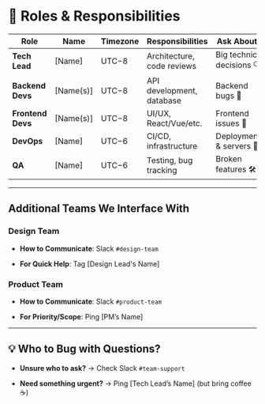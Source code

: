 # 👥 Roles & Responsibilities
| **Role**             | **Name**    | **Timezone** | **Responsibilities**         | **Ask About...**                          |
|----------------------|-------------|-------------|-----------------------------|-------------------------------------------|
| **Tech Lead**        | [Name]      | UTC−8       | Architecture, code reviews  | Big technical decisions 🔍                |
| **Backend Devs**     | [Name(s)]   | UTC−8       | API development, database   | Backend bugs 🐞                           |
| **Frontend Devs**    | [Name(s)]   | UTC−8       | UI/UX, React/Vue/etc.       | Frontend issues 🎨                        |
| **DevOps**           | [Name]      | UTC−6       | CI/CD, infrastructure       | Deployments & servers 🚀                  |
| **QA**               | [Name]      | UTC−6       | Testing, bug tracking       | Broken features 🛠                        |

***

## Additional Teams We Interface With

### **Design Team**

* **How to Communicate**: Slack `#design-team`

* **For Quick Help**: Tag \[Design Lead's Name]

### **Product Team**

* **How to Communicate**: Slack `#product-team`

* **For Priority/Scope**: Ping \[PM’s Name]

***

## 💡 Who to Bug with Questions?

* **Unsure who to ask?** → Check Slack `#team-support`

* **Need something urgent?** → Ping \[Tech Lead’s Name] (but bring coffee ☕)
